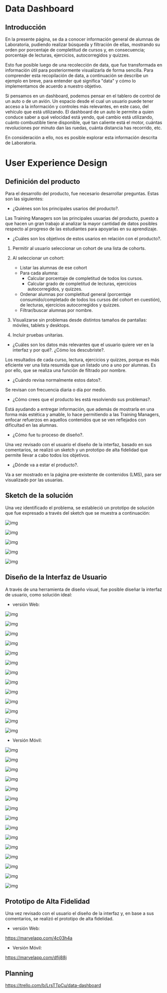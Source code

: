 # Data Dashboard

## Introducción

En la presente página, se da a conocer información general de alumnas de Laboratoria, pudiendo realizar búsqueda y filtración de ellas, mostrando su orden por porcentaje de completitud de cursos y, en consecuencia; porcentaje de lecturas, ejercicios, autocorregidos y quizzes.   

Esto fue posible luego de una recolección de data, que fue transformada en información útil para posteriormente visualizarla de forma sencilla.
Para comprender esta recopilación de data, a continuación se describe un ejemplo en breve, para entender qué significa "data" y cómo lo implementamos de acuerdo a nuestro objetivo.

Si pensamos en un dashboard, podemos pensar en el tablero de control de un auto o de un avión. Un espacio desde el cual un usuario puede tener acceso a la información y controles más relevantes, en este caso, del vehículo que está utilizando. El dashboard de un auto le permite a quien conduce saber a qué velocidad está yendo, qué cambio está utilizando, cuánto combustible tiene disponible, qué tan caliente está el motor, cuántas revoluciones por minuto dan las ruedas, cuánta distancia has recorrido, etc.

En consideración a ello, nos es posible explorar esta información descrita de Laboratoria.



# User Experience Design

## Definición del producto

Para el desarrollo del producto, fue necesario desarrollar preguntas. Estas son las siguientes:


* ¿Quiénes son los principales usarios del producto?.

Las Training Managers son las principales usuarias del producto, puesto a que hacen un gran trabajo al analizar la mayor cantidad de datos posibles respecto al progreso de las estudiantes para apoyarlas en su aprendizaje.


* ¿Cuáles son los objetivos de estos usarios en relación con el producto?.

1. Permitir al usuario seleccionar un cohort de una lista de cohorts.
2. Al seleccionar un cohort:
   * Listar las alumnas de ese cohort
   * Para cada alumna:
     * Calcular porcentaje de completitud de todos los cursos.
     * Calcular grado de completitud de lecturas, ejercicios autocorregidos, y quizzes.
   * Ordenar alumnas por completitud general (porcentaje consumido/completado de todos los cursos del cohort en cuestión), de lecturas, ejercicios autocorregidos y quizzes.
   * Filtrar/buscar alumnas por nombre.


3. Visualizarse sin problemas desde distintos tamaños de pantallas: móviles, tablets y desktops.
4. Incluir pruebas unitarias.


* ¿Cuáles son los datos más relevantes que el usuario quiere ver en la interfaz y por qué?. ¿Cómo los descubriste?.

Los resultados de cada curso, lectura, ejercicios y quizzes, porque es más eficiente ver una lista resumida que un listado uno a uno por alumnas. Es por ello, que se realiza una función de filtrado por nombre.


* ¿Cuándo revisa normalmente estos datos?.

Se revisan con frecuencia diaria o día por medio.

* ¿Cómo crees que el producto les está resolviendo sus problemas?.

Está ayudando a entregar información, que además de mostrarla en una forma más estética y amable, lo hace permitiendo a las Training Managers, enfocar refuerzos en aquellos contenidos que se ven reflejados con dificultad en las alumnas.


* ¿Cómo fue tu proceso de diseño?.

Una vez revisado con el usuario el diseño de la interfaz, basado en sus comentarios, se realizó un sketch y un prototipo de alta fidelidad que permite llevar a cabo todos los objetivos.

* ¿Dónde va a estar el producto?.

Va a ser mostrado en la página pre-existente de contenidos (LMS), para ser visualizado por las usuarias.


## Sketch de la solución

Una vez identificado el problema, se estableció un prototipo de solución que fue expresado a través del sketch que se muestra a continuación:

![img](https://i.imgur.com/2Thbe3D.jpg)

![img](https://i.imgur.com/FX9x4YB.jpg)

![img](https://i.imgur.com/UiUm6Fz.jpg)

![img](https://i.imgur.com/3GC2bO7.jpg)

![img](https://i.imgur.com/dXgS5V4.jpg)




## Diseño de la Interfaz de Usuario

A través de una herramienta de diseño visual, fue posible diseñar la interfaz de usuario, como solución ideal:

* versión Web:

![img](https://i.imgur.com/mzBl7h1.jpg)

![img](https://i.imgur.com/mgxi7ir.jpg)

![img](https://i.imgur.com/sNKACRN.jpg)

![img](https://i.imgur.com/9Asi43d.jpg)

![img](https://i.imgur.com/PlEgapA.jpg)

![img](https://i.imgur.com/8zaPrK7.jpg)

![img](https://i.imgur.com/BoypxRt.jpg)

![img](https://i.imgur.com/U5fY2u3.jpg)

![img](https://i.imgur.com/gNxtCYU.jpg)

![img](https://i.imgur.com/bekuNo8.jpg)

![img](https://i.imgur.com/zFILwQ7.jpg)

![img](https://i.imgur.com/loviSWO.jpg)

![img](https://i.imgur.com/h0qJNxK.jpg)

* Versión Móvil:

![img](https://i.imgur.com/RR78XfT.jpg)

![img](https://i.imgur.com/9UmrEpj.jpg)

![img](https://i.imgur.com/PcPopei.jpg)

![img](https://i.imgur.com/UhINcdJ.jpg)

![img](https://i.imgur.com/IRvDqFy.jpg)

![img](https://i.imgur.com/bQh3zeI.jpg)

![img](https://i.imgur.com/OoGYkZr.jpg)

![img](https://i.imgur.com/WWvNi33.jpg)

![img](https://i.imgur.com/7wxIMd9.jpg)

![img](https://i.imgur.com/3bPYaxX.jpg)

![img](https://i.imgur.com/abuSyLp.jpg)

![img](https://i.imgur.com/wYliqoN.jpg)

![img](https://i.imgur.com/skbtDDu.jpg)

![img](https://i.imgur.com/fc6EuLM.jpg)

![img](https://i.imgur.com/FlH0O4D.jpg)



## Prototipo de Alta Fidelidad

Una vez revisado con el usuario el diseño de la interfaz y, en base a sus comentarios, se realizó el prototipo de alta fidelidad.

* versión Web:

https://marvelapp.com/4c03h4a

* Versión Móvil:

https://marvelapp.com/dfij88j


## Planning

https://trello.com/b/LrsTTpCu/data-dashboard